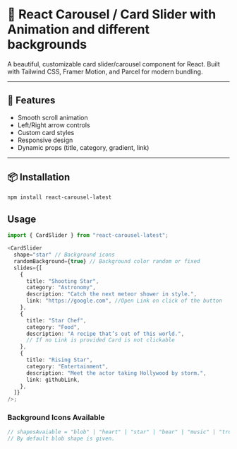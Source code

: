 # 🔄 React Carousel / Card Slider with Animation and different backgrounds

A beautiful, customizable card slider/carousel component for React. Built with Tailwind CSS, Framer Motion, and Parcel for modern bundling.

---

## 🚀 Features

- Smooth scroll animation
- Left/Right arrow controls
- Custom card styles
- Responsive design
- Dynamic props (title, category, gradient, link)

---

## 📦 Installation

```bash
npm install react-carousel-latest
```

## Usage

```typescript
import { CardSlider } from "react-carousel-latest";

<CardSlider
  shape="star" // Background icons
  randomBackground={true} // Background color random or fixed
  slides={[
    {
      title: "Shooting Star",
      category: "Astronomy",
      description: "Catch the next meteor shower in style.",
      link: "https://google.com", //Open Link on click of the button
    },
    {
      title: "Star Chef",
      category: "Food",
      description: "A recipe that’s out of this world.",
      // If no Link is provided Card is not clickable
    },
    {
      title: "Rising Star",
      category: "Entertainment",
      description: "Meet the actor taking Hollywood by storm.",
      link: githubLink,
    },
  ]}
/>;
```

### Background Icons Available

```javascript
// shapesAvaiable = "blob" | "heart" | "star" | "bear" | "music" | "trophy" | "ring";
// By default blob shape is given.
```
